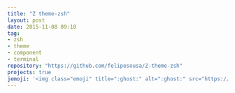 ```yaml
---
title: "Z theme-zsh"
layout: post
date: 2015-11-08 09:10
tag:
- zsh
- theme
- component
- terminal
repository: "https://github.com/felipesousa/Z-theme-zsh"
projects: true
jemoji: '<img class="emoji" title=":ghost:" alt=":ghost:" src="https://assets-cdn.github.com/images/icons/emoji/unicode/1f47b.png" height="20" width="20" align="absmiddle">'
---
```

